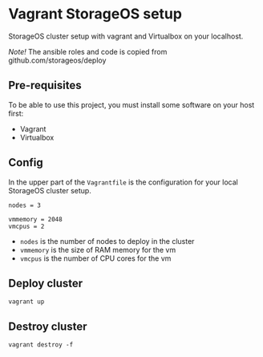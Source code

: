 # Vagrant StorageOS setup

StorageOS cluster setup with vagrant and Virtualbox on your localhost.

_Note!_ The ansible roles and code is copied from github.com/storageos/deploy

## Pre-requisites

To be able to use this project, you must install some software on
your host first:

* Vagrant
* Virtualbox

## Config

In the upper part of the `Vagrantfile` is the configuration for your
local StorageOS cluster setup.

```
nodes = 3

vmmemory = 2048
vmcpus = 2
```

* `nodes` is the number of nodes to deploy in the cluster
* `vmmemory` is the size of RAM memory for the vm
* `vmcpus` is the number of CPU cores for the vm

## Deploy cluster
```
vagrant up
```

## Destroy cluster
```
vagrant destroy -f
```

